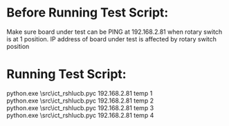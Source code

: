 Before Running Test Script:
===============================
  Make sure board under test can be PING at 192.168.2.81 when rotary switch is at 1 position. IP address of board under test is affected by rotary switch position  


Running Test Script:   
===============================
  python.exe <path>\src\ict_rshlucb.pyc 192.168.2.81 temp 1  
  python.exe <path>\src\ict_rshlucb.pyc 192.168.2.81 temp 2  
  python.exe <path>\src\ict_rshlucb.pyc 192.168.2.81 temp 3  
  python.exe <path>\src\ict_rshlucb.pyc 192.168.2.81 temp 4  
